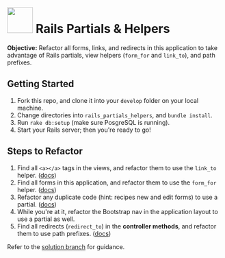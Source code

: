 # <img src="https://cloud.githubusercontent.com/assets/7833470/10899314/63829980-8188-11e5-8cdd-4ded5bcb6e36.png" height="60"> Rails Partials & Helpers

**Objective:** Refactor all forms, links, and redirects in this application to take advantage of Rails partials, view helpers (`form_for` and `link_to`), and path prefixes.

## Getting Started

1. Fork this repo, and clone it into your `develop` folder on your local machine.
2. Change directories into `rails_partials_helpers`, and `bundle install`.
3. Run `rake db:setup` (make sure PosgreSQL is running).
4. Start your Rails server; then you're ready to go!

## Steps to Refactor

1. Find all `<a></a>` tags in the views, and refactor them to use the `link_to` helper. (<a href="http://apidock.com/rails/ActionView/Helpers/UrlHelper/link_to" target="_blank">docs</a>)
1. Find all forms in this application, and refactor them to use the `form_for` helper. (<a href="http://guides.rubyonrails.org/form_helpers.html#binding-a-form-to-an-object" target="_blank">docs</a>)
1. Refactor any duplicate code (hint: recipes new and edit forms) to use a partial. (<a href="http://guides.rubyonrails.org/layouts_and_rendering.html#using-partials" target="_blank">docs</a>)
1. While you're at it, refactor the Bootstrap nav in the application layout to use a partial as well.
1. Find all redirects (`redirect_to`) in the **controller methods**, and refactor them to use path prefixes. (<a href="http://guides.rubyonrails.org/routing.html#prefixing-the-named-route-helpers" target="_blank">docs</a>)

Refer to the [solution branch](/../../tree/solution) for guidance.
